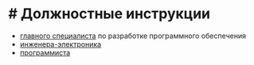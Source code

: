 # # Должностные инструкции 

- [главного специалиста](gl_spec.md) по разработке программного обеспечения
- [инженера-электроника](electronshik.md)
- [программиста](programmer.md)
